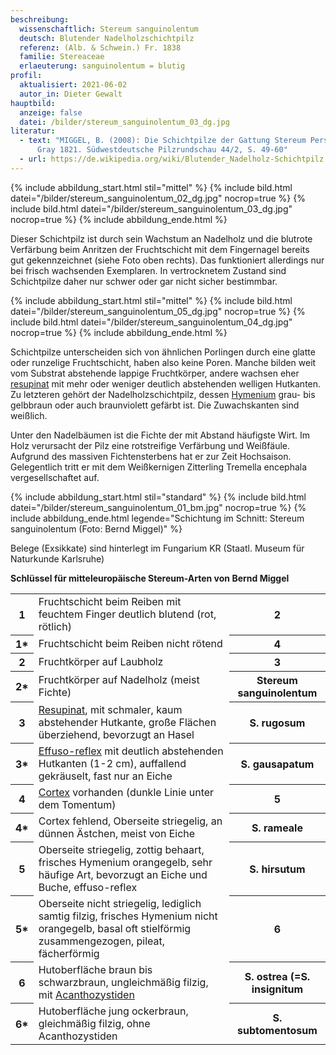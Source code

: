 ```yaml
---
beschreibung:
  wissenschaftlich: Stereum sanguinolentum
  deutsch: Blutender Nadelholzschichtpilz
  referenz: (Alb. & Schwein.) Fr. 1838
  familie: Stereaceae
  erlaeuterung: sanguinolentum = blutig
profil:
  aktualisiert: 2021-06-02
  autor_in: Dieter Gewalt
hauptbild:
  anzeige: false
  datei: /bilder/stereum_sanguinolentum_03_dg.jpg
literatur:
  - text: "MIGGEL, B. (2008): Die Schichtpilze der Gattung Stereum Pers. ex S. F.
      Gray 1821. Südwestdeutsche Pilzrundschau 44/2, S. 49-60"
  - url: https://de.wikipedia.org/wiki/Blutender_Nadelholz-Schichtpilz
---
```

{% include abbildung_start.html stil="mittel" %}
{% include bild.html datei="/bilder/stereum_sanguinolentum_02_dg.jpg" nocrop=true %}
{% include bild.html datei="/bilder/stereum_sanguinolentum_03_dg.jpg" nocrop=true %}
{% include abbildung_ende.html %}

Dieser Schichtpilz ist durch sein Wachstum an Nadelholz und die blutrote Verfärbung beim Anritzen der Fruchtschicht mit dem Fingernagel bereits gut gekennzeichnet (siehe Foto oben rechts). Das funktioniert allerdings nur bei frisch wachsenden Exemplaren. In vertrocknetem Zustand sind Schichtpilze daher nur schwer oder gar nicht sicher bestimmbar.

{% include abbildung_start.html stil="mittel" %}
{% include bild.html datei="/bilder/stereum_sanguinolentum_05_dg.jpg" nocrop=true %}
{% include bild.html datei="/bilder/stereum_sanguinolentum_04_dg.jpg" nocrop=true %}
{% include abbildung_ende.html %}

Schichtpilze unterscheiden sich von ähnlichen Porlingen durch eine glatte oder runzelige Fruchtschicht, haben also keine Poren. Manche bilden weit vom Substrat abstehende lappige Fruchtkörper, andere wachsen eher [resupinat](resupinat "Glossar") mit mehr oder weniger deutlich abstehenden welligen Hutkanten. Zu letzteren gehört der Nadelholzschichtpilz, dessen [Hymenium](Hymenium "Glossar") grau- bis gelbbraun oder auch braunviolett gefärbt ist. Die Zuwachskanten sind weißlich.

Unter den Nadelbäumen ist die Fichte der mit Abstand häufigste Wirt. Im Holz verursacht der Pilz eine rotstreifige Verfärbung und Weißfäule. Aufgrund des massiven Fichtensterbens hat er zur Zeit Hochsaison. Gelegentlich tritt er mit dem Weißkernigen Zitterling Tremella encephala vergesellschaftet auf.

{% include abbildung_start.html stil="standard" %}
{% include bild.html datei="/bilder/stereum_sanguinolentum_01_bm.jpg" nocrop=true %}
{% include abbildung_ende.html legende="Schichtung im Schnitt: Stereum sanguinolentum (Foto: Bernd Miggel)" %}

Belege (Exsikkate) sind hinterlegt im Fungarium KR (Staatl. Museum für Naturkunde Karlsruhe)

**Schlüssel für mitteleuropäische Stereum-Arten von Bernd Miggel**

<div class="table-responsive">
<table class="table">
<tr>
  <th>1</th>
  <td>Fruchtschicht beim Reiben mit feuchtem Finger deutlich blutend (rot, rötlich)</td>
  <th><i class="fas fa-arrow-right"></i> 2</th>
</tr>
<tr>
  <th>1*</th>
  <td>Fruchtschicht beim Reiben nicht rötend</td>
  <th><i class="fas fa-arrow-right"></i> 4</th>
</tr>
<tr>
  <th>2</th>
  <td>Fruchtkörper auf Laubholz</td>
  <th><i class="fas fa-arrow-right"></i> 3</th>
</tr>
<tr>
  <th>2*</th>
  <td>Fruchtkörper auf Nadelholz (meist Fichte)</td>
  <th>Stereum sanguinolentum</th>
</tr>
<tr>
  <th>3</th>
  <td><a href="resupinat" title="Glossar">Resupinat</a>, mit schmaler, kaum abstehender Hutkante, große Flächen überziehend, bevorzugt an Hasel </td>
  <th>S. rugosum</th>
</tr>
<tr>
<th>3*</th>
<td><a href="effuso-reflex" title="Glossar">Effuso-reflex</a> mit deutlich abstehenden Hutkanten (1-2 cm), auffallend gekräuselt, fast nur an Eiche</td>
<th>S. gausapatum</th>
</tr>
<tr>
<th>4</th>
<td><a href="Cortex" title="Glossar">Cortex</a> vorhanden (dunkle Linie unter dem Tomentum) </td>
<th><i class="fas fa-arrow-right"></i> 5</th>
</tr>
<tr>
<th>4*</th>
<td>Cortex fehlend, Oberseite striegelig, an dünnen Ästchen, meist von Eiche </td>
<th>S. rameale</th>
</tr>
<tr>
<th>5</th>
<td>Oberseite striegelig, zottig behaart, frisches Hymenium orangegelb, sehr häufige Art, bevorzugt an Eiche und Buche, effuso-reflex </td>
<th>S. hirsutum</th>
</tr>
<tr>
<th>5*</th>
<td>Oberseite nicht striegelig, lediglich samtig filzig, frisches Hymenium nicht orangegelb, basal oft stielförmig zusammengezogen, pileat, fächerförmig </td>
<th><i class="fas fa-arrow-right"></i> 6</th>
</tr><tr>
<th>6</th>
<td>Hutoberfläche braun bis schwarzbraun, ungleichmäßig filzig, mit <a href="Acanthozystiden" title="Glossar">Acanthozystiden</a></td>
<th>S. ostrea (=S. insignitum</th>
</tr>
<tr>
<th>6*</th>
<td>Hutoberfläche jung ockerbraun, gleichmäßig filzig, ohne Acanthozystiden </td>
<th>S. subtomentosum</th>
</tr><tr>
</tr>
</table>
</div>
